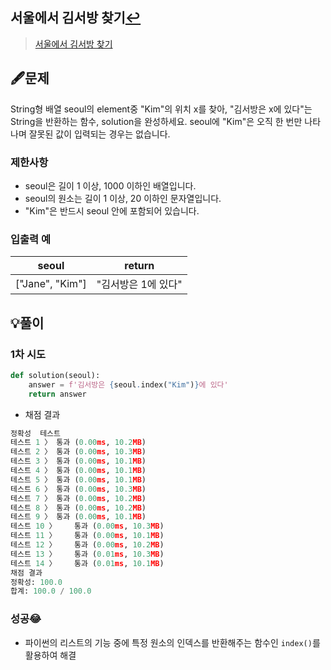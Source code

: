 ## 서울에서 김서방 찾기[↩](../programmers_practice)

> [서울에서 김서방 찾기](https://programmers.co.kr/learn/courses/30/lessons/12919)

## 🖋️문제

 String형 배열 seoul의 element중 "Kim"의 위치 x를 찾아, "김서방은 x에 있다"는 String을 반환하는 함수, solution을 완성하세요. seoul에 "Kim"은 오직 한 번만 나타나며 잘못된 값이 입력되는 경우는 없습니다.

### 제한사항

- seoul은 길이 1 이상, 1000 이하인 배열입니다.
- seoul의 원소는 길이 1 이상, 20 이하인 문자열입니다.
- "Kim"은 반드시 seoul 안에 포함되어 있습니다.

### 입출력 예

| seoul           | return              |
| --------------- | ------------------- |
| ["Jane", "Kim"] | "김서방은 1에 있다" |

## 💡풀이

### 1차 시도

```python
def solution(seoul):
    answer = f'김서방은 {seoul.index("Kim")}에 있다'
    return answer
```

* 채점 결과

```python
정확성  테스트
테스트 1 〉	통과 (0.00ms, 10.2MB)
테스트 2 〉	통과 (0.00ms, 10.3MB)
테스트 3 〉	통과 (0.00ms, 10.1MB)
테스트 4 〉	통과 (0.00ms, 10.1MB)
테스트 5 〉	통과 (0.00ms, 10.1MB)
테스트 6 〉	통과 (0.00ms, 10.3MB)
테스트 7 〉	통과 (0.00ms, 10.2MB)
테스트 8 〉	통과 (0.00ms, 10.2MB)
테스트 9 〉	통과 (0.00ms, 10.1MB)
테스트 10 〉	통과 (0.00ms, 10.3MB)
테스트 11 〉	통과 (0.00ms, 10.1MB)
테스트 12 〉	통과 (0.00ms, 10.2MB)
테스트 13 〉	통과 (0.01ms, 10.3MB)
테스트 14 〉	통과 (0.01ms, 10.1MB)
채점 결과
정확성: 100.0
합계: 100.0 / 100.0
```

### 성공😂
- 파이썬의 리스트의 기능 중에 특정 원소의 인덱스를 반환해주는 함수인 `index()`를 활용하여 해결


